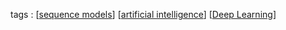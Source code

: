 ---
---


tags : [[sequence models]] [[artificial intelligence]] [[Deep Learning]]



[//begin]: # "Autogenerated link references for markdown compatibility"
[sequence models]: sequence-models "sequence-models"
[artificial intelligence]: artificial-intelligence "artificial-intelligence"
[Deep Learning]: deep-learning "deep-learning"
[//end]: # "Autogenerated link references"